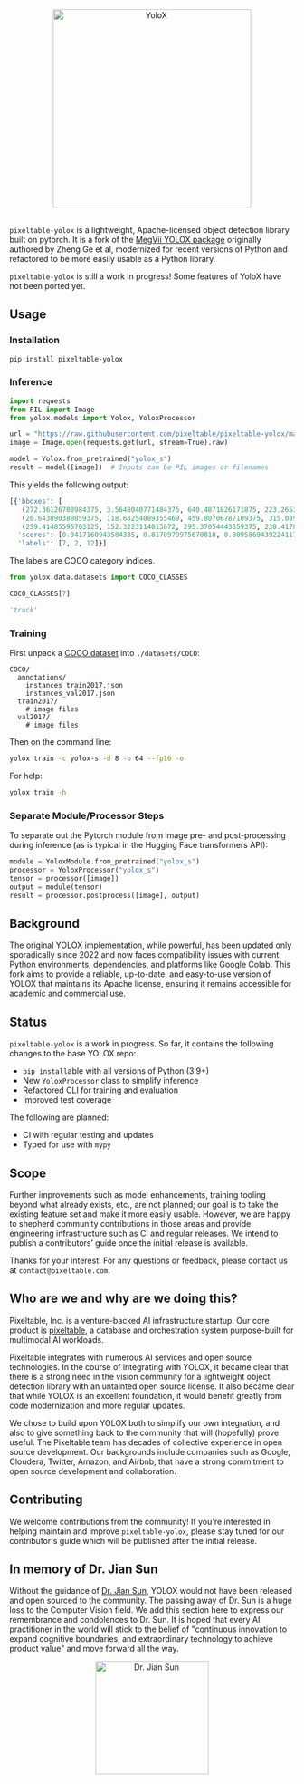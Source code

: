<div align="center">
<img src="assets/logo.png" alt="YoloX" width="350"></div>
<br>

`pixeltable-yolox` is a lightweight, Apache-licensed object detection library built on pytorch. It is a fork of the
[MegVii YOLOX package](https://github.com/Megvii-BaseDetection/YOLOX) originally authored by Zheng Ge et al,
modernized for recent versions of Python and refactored to be more easily usable as a Python library.

`pixeltable-yolox` is still a work in progress! Some features of YoloX have not been ported yet.

## Usage

### Installation

```bash
pip install pixeltable-yolox
```

### Inference

```python
import requests
from PIL import Image
from yolox.models import Yolox, YoloxProcessor

url = "https://raw.githubusercontent.com/pixeltable/pixeltable-yolox/main/tests/data/000000000001.jpg"
image = Image.open(requests.get(url, stream=True).raw)

model = Yolox.from_pretrained("yolox_s")
result = model([image])  # Inputs can be PIL images or filenames
```

This yields the following output:

```python
[{'bboxes': [
   (272.36126708984375, 3.5648040771484375, 640.4871826171875, 223.2653350830078),
   (26.643890380859375, 118.68254089355469, 459.80706787109375, 315.089111328125),
   (259.41485595703125, 152.3223114013672, 295.37054443359375, 230.41783142089844)],
  'scores': [0.9417160943584335, 0.8170979975670818, 0.8095869439224117],
  'labels': [7, 2, 12]}]
```

The labels are COCO category indices.

```python
from yolox.data.datasets import COCO_CLASSES

COCO_CLASSES[7]
```

```python
'truck'
```

### Training

First unpack a [COCO dataset](https://cocodataset.org) into `./datasets/COCO`:

```text
COCO/
  annotations/
    instances_train2017.json
    instances_val2017.json
  train2017/
    # image files
  val2017/
    # image files
```

Then on the command line:

```bash
yolox train -c yolox-s -d 8 -b 64 --fp16 -o
```

For help:

```bash
yolox train -h
```

### Separate Module/Processor Steps

To separate out the Pytorch module from image pre- and post-processing during inference (as is typical in the Hugging
Face transformers API):

```python
module = YoloxModule.from_pretrained("yolox_s")
processor = YoloxProcessor("yolox_s")
tensor = processor([image])
output = module(tensor)
result = processor.postprocess([image], output)
```

## Background

The original YOLOX implementation, while powerful, has been updated only sporadically since 2022 and now faces
compatibility issues with current Python environments, dependencies, and platforms like Google Colab. This fork aims
to provide a reliable, up-to-date, and easy-to-use version of YOLOX that maintains its Apache license, ensuring it
remains accessible for academic and commercial use.

## Status

`pixeltable-yolox` is a work in progress. So far, it contains the following changes to the base YOLOX repo:

- `pip install`able with all versions of Python (3.9+)
- New `YoloxProcessor` class to simplify inference
- Refactored CLI for training and evaluation
- Improved test coverage

The following are planned:

- CI with regular testing and updates
- Typed for use with `mypy`

## Scope

Further improvements such as model enhancements, training tooling beyond what already exists, etc., are not planned;
our goal is to take the existing feature set and make it more easily usable. However, we are happy to shepherd community
contributions in those areas and provide engineering infrastructure such as CI and regular releases. We intend to
publish a contributors’ guide once the initial release is available.

Thanks for your interest! For any questions or feedback, please contact us at `contact@pixeltable.com`.

## Who are we and why are we doing this?

Pixeltable, Inc. is a venture-backed AI infrastructure startup. Our core product is
[pixeltable](https://github.com/pixeltable/pixeltable), a database and orchestration system purpose-built for
multimodal AI workloads.

Pixeltable integrates with numerous AI services and open source technologies. In the course of integrating with YOLOX,
it became clear that there is a strong need in the vision community for a lightweight object detection library with an
untainted open source license. It also became clear that while YOLOX is an excellent foundation, it would benefit
greatly from code modernization and more regular updates.

We chose to build upon YOLOX both to simplify our own integration, and also to give something back to the community
that will (hopefully) prove useful. The Pixeltable team has decades of collective experience in open source development.
Our backgrounds include companies such as Google, Cloudera, Twitter, Amazon, and Airbnb, that have a strong commitment
to open source development and collaboration.

## Contributing

We welcome contributions from the community! If you're interested in helping maintain and improve `pixeltable-yolox`,
please stay tuned for our contributor's guide which will be published after the initial release.

## In memory of Dr. Jian Sun

Without the guidance of [Dr. Jian Sun](https://scholar.google.com/citations?user=ALVSZAYAAAAJ), YOLOX would not have
been released and open sourced to the community.
The passing away of Dr. Sun is a huge loss to the Computer Vision field. We add this section here to express our
remembrance and condolences to Dr. Sun.
It is hoped that every AI practitioner in the world will stick to the belief of "continuous innovation to expand
cognitive boundaries, and extraordinary technology to achieve product value" and move forward all the way.

<div align="center">
<img src="assets/sunjian.png" alt="Dr. Jian Sun" width="200">
</div>
